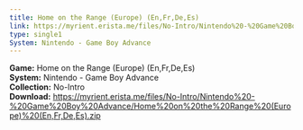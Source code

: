 ```yaml
---
title: Home on the Range (Europe) (En,Fr,De,Es)
link: https://myrient.erista.me/files/No-Intro/Nintendo%20-%20Game%20Boy%20Advance/Home%20on%20the%20Range%20(Europe)%20(En,Fr,De,Es).zip
type: single1
System: Nintendo - Game Boy Advance
---
```

<b>Game:</b> Home on the Range (Europe) (En,Fr,De,Es)<br>
<b>System:</b> Nintendo - Game Boy Advance<br>
<b>Collection:</b> No-Intro<br>
<b>Download:</b> https://myrient.erista.me/files/No-Intro/Nintendo%20-%20Game%20Boy%20Advance/Home%20on%20the%20Range%20(Europe)%20(En,Fr,De,Es).zip